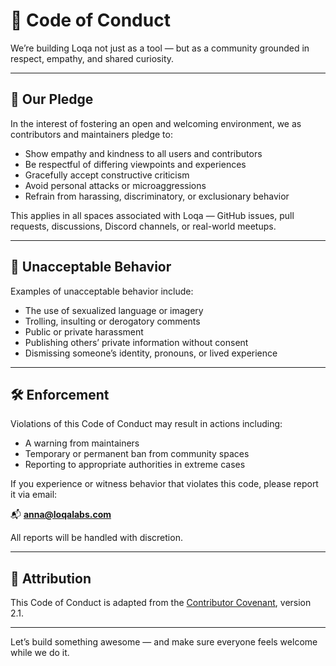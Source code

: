 # 🧭 Code of Conduct

We’re building Loqa not just as a tool — but as a community grounded in respect, empathy, and shared curiosity.

---

## 🌈 Our Pledge

In the interest of fostering an open and welcoming environment, we as contributors and maintainers pledge to:

- Show empathy and kindness to all users and contributors
- Be respectful of differing viewpoints and experiences
- Gracefully accept constructive criticism
- Avoid personal attacks or microaggressions
- Refrain from harassing, discriminatory, or exclusionary behavior

This applies in all spaces associated with Loqa — GitHub issues, pull requests, discussions, Discord channels, or real-world meetups.

---

## 🚫 Unacceptable Behavior

Examples of unacceptable behavior include:

- The use of sexualized language or imagery
- Trolling, insulting or derogatory comments
- Public or private harassment
- Publishing others’ private information without consent
- Dismissing someone’s identity, pronouns, or lived experience

---

## 🛠 Enforcement

Violations of this Code of Conduct may result in actions including:

- A warning from maintainers
- Temporary or permanent ban from community spaces
- Reporting to appropriate authorities in extreme cases

If you experience or witness behavior that violates this code, please report it via email:

📬 **anna@loqalabs.com**

All reports will be handled with discretion.

---

## 🤝 Attribution

This Code of Conduct is adapted from the [Contributor Covenant](https://www.contributor-covenant.org), version 2.1.

---

Let’s build something awesome — and make sure everyone feels welcome while we do it.